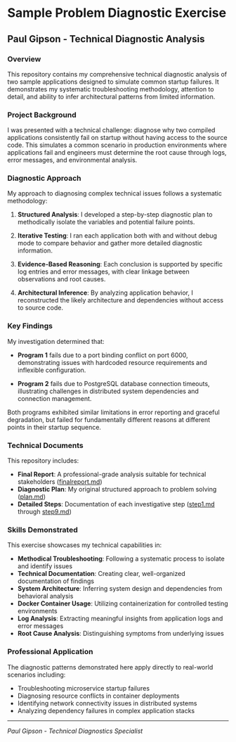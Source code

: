 # Sample Problem Diagnostic Exercise

## Paul Gipson - Technical Diagnostic Analysis

### Overview

This repository contains my comprehensive technical diagnostic analysis of two sample applications designed to simulate common startup failures. It demonstrates my systematic troubleshooting methodology, attention to detail, and ability to infer architectural patterns from limited information.

### Project Background

I was presented with a technical challenge: diagnose why two compiled applications consistently fail on startup without having access to the source code. This simulates a common scenario in production environments where applications fail and engineers must determine the root cause through logs, error messages, and environmental analysis.

### Diagnostic Approach

My approach to diagnosing complex technical issues follows a systematic methodology:

1. **Structured Analysis**: I developed a step-by-step diagnostic plan to methodically isolate the variables and potential failure points.

2. **Iterative Testing**: I ran each application both with and without debug mode to compare behavior and gather more detailed diagnostic information.

3. **Evidence-Based Reasoning**: Each conclusion is supported by specific log entries and error messages, with clear linkage between observations and root causes.

4. **Architectural Inference**: By analyzing application behavior, I reconstructed the likely architecture and dependencies without access to source code.

### Key Findings

My investigation determined that:

- **Program 1** fails due to a port binding conflict on port 6000, demonstrating issues with hardcoded resource requirements and inflexible configuration.

- **Program 2** fails due to PostgreSQL database connection timeouts, illustrating challenges in distributed system dependencies and connection management.

Both programs exhibited similar limitations in error reporting and graceful degradation, but failed for fundamentally different reasons at different points in their startup sequence.

### Technical Documents

This repository includes:

- **Final Report**: A professional-grade analysis suitable for technical stakeholders ([finalreport.md](finalreport.md))
- **Diagnostic Plan**: My original structured approach to problem solving ([plan.md](plan.md))
- **Detailed Steps**: Documentation of each investigative step ([step1.md](step1.md) through [step9.md](step9.md))

### Skills Demonstrated

This exercise showcases my technical capabilities in:

- **Methodical Troubleshooting**: Following a systematic process to isolate and identify issues
- **Technical Documentation**: Creating clear, well-organized documentation of findings
- **System Architecture**: Inferring system design and dependencies from behavioral analysis
- **Docker Container Usage**: Utilizing containerization for controlled testing environments
- **Log Analysis**: Extracting meaningful insights from application logs and error messages
- **Root Cause Analysis**: Distinguishing symptoms from underlying issues

### Professional Application

The diagnostic patterns demonstrated here apply directly to real-world scenarios including:

- Troubleshooting microservice startup failures
- Diagnosing resource conflicts in container deployments
- Identifying network connectivity issues in distributed systems
- Analyzing dependency failures in complex application stacks

---

*Paul Gipson - Technical Diagnostics Specialist*

